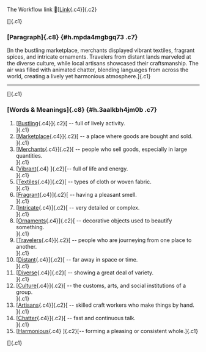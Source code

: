 The Workflow link
👏[[Link](https://www.google.com/url?q=http://www.google.com&sa=D&source=editors&ust=1760085638458157&usg=AOvVaw35D140_HUC5xrVn5OP1Ttt){.c4}]{.c2}

[]{.c1}

### [Paragraph]{.c8} {#h.mpda4mgbgq73 .c7}

[In the bustling marketplace, merchants displayed vibrant textiles,
fragrant spices, and intricate ornaments. Travelers from distant lands
marveled at the diverse culture, while local artisans showcased their
craftsmanship. The air was filled with animated chatter, blending
languages from across the world, creating a lively yet harmonious
atmosphere.]{.c1}

------------------------------------------------------------------------

[]{.c1}

### [Words & Meanings]{.c8} {#h.3aalkbh4jm0b .c7}

1.  [[Bustling](https://www.google.com/url?q=http://www.google.com&sa=D&source=editors&ust=1760085638459549&usg=AOvVaw0_Tqmh6s7LaTPFxQPQOBSN){.c4}]{.c2}[ --
    full of lively activity.\
    ]{.c1}
2.  [[Marketplace](https://www.google.com/url?q=http://www.google.com&sa=D&source=editors&ust=1760085638459783&usg=AOvVaw0Lcplylw0GCtN0K96uEXdq){.c4}]{.c2}[ --
    a place where goods are bought and sold.\
    ]{.c1}
3.  [[Merchants](https://www.google.com/url?q=http://www.google.com&sa=D&source=editors&ust=1760085638460033&usg=AOvVaw2XspeA-uNKJ7tTfthKgJaH){.c4}]{.c2}[ --
    people who sell goods, especially in large quantities.\
    ]{.c1}
4.  [[Vibrant](https://www.google.com/url?q=http://www.google.com&sa=D&source=editors&ust=1760085638460288&usg=AOvVaw20BaaQxMrG11qEF6AusXbT){.c4}
    ]{.c2}[-- full of life and energy.\
    ]{.c1}
5.  [[Textiles](https://www.google.com/url?q=http://www.google.com&sa=D&source=editors&ust=1760085638460474&usg=AOvVaw3ayHHJPHPNHN8MFrIMaPM2){.c4}]{.c2}[ --
    types of cloth or woven fabric.\
    ]{.c1}
6.  [[Fragrant](https://www.google.com/url?q=http://www.google.com&sa=D&source=editors&ust=1760085638460752&usg=AOvVaw1jMbJbVMu9_S1kI5Ok3Swj){.c4}]{.c2}[ --
    having a pleasant smell.\
    ]{.c1}
7.  [[Intricate](https://www.google.com/url?q=http://www.google.com&sa=D&source=editors&ust=1760085638461040&usg=AOvVaw2d4oOejnVwFNN6ZgBlhF_O){.c4}]{.c2}[ --
    very detailed or complex.\
    ]{.c1}
8.  [[Ornaments](https://www.google.com/url?q=http://www.google.com&sa=D&source=editors&ust=1760085638461250&usg=AOvVaw1GoC0DXpaTHqyawiCHZiV4){.c4}]{.c2}[ --
    decorative objects used to beautify something.\
    ]{.c1}
9.  [[Travelers](https://www.google.com/url?q=http://www.google.com&sa=D&source=editors&ust=1760085638461511&usg=AOvVaw05-7i3k5PvyQANr6YLAD6-){.c4}]{.c2}[ --
    people who are journeying from one place to another.\
    ]{.c1}
10. [[Distant](https://www.google.com/url?q=http://www.google.com&sa=D&source=editors&ust=1760085638461794&usg=AOvVaw0t9kATeqd4EoDtG5fjTfXx){.c4}]{.c2}[ --
    far away in space or time.\
    ]{.c1}
11. [[Diverse](https://www.google.com/url?q=http://www.google.com&sa=D&source=editors&ust=1760085638462073&usg=AOvVaw3nMlitaJfDZDHFs6DH2zlW){.c4}]{.c2}[ --
    showing a great deal of variety.\
    ]{.c1}
12. [[Culture](https://www.google.com/url?q=http://www.google.com&sa=D&source=editors&ust=1760085638462307&usg=AOvVaw1I9nfW-STLHHV6XYOxAg4m){.c4}]{.c2}[ --
    the customs, arts, and social institutions of a group.\
    ]{.c1}
13. [[Artisans](https://www.google.com/url?q=http://www.google.com&sa=D&source=editors&ust=1760085638462569&usg=AOvVaw0yQFQetexcZPOv5U04CBmz){.c4}]{.c2}[ --
    skilled craft workers who make things by hand.\
    ]{.c1}
14. [[Chatter](https://www.google.com/url?q=http://www.google.com&sa=D&source=editors&ust=1760085638462813&usg=AOvVaw3T_snqwA1yaA9iGjBQVnDH){.c4}]{.c2}[ --
    fast and continuous talk.\
    ]{.c1}
15. [[Harmonious](https://www.google.com/url?q=http://www.google.com&sa=D&source=editors&ust=1760085638463029&usg=AOvVaw1W3XLaotX84xQ9JzgfTTbv){.c4}
    ]{.c2}[-- forming a pleasing or consistent whole.]{.c1}

[]{.c1}
